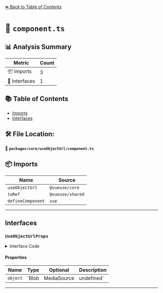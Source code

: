 [⬅️ Back to Table of Contents](../../../index.md)

# 📄 `component.ts`

## 📊 Analysis Summary

| Metric | Count |
|--------|-------|
| 📦 Imports | 3 |
| 📐 Interfaces | 1 |

## 📚 Table of Contents

- [Imports](#imports)
- [Interfaces](#interfaces)

## 🛠️ File Location:
📂 **`packages/core/useObjectUrl/component.ts`**

## 📦 Imports

| Name | Source |
|------|--------|
| `useObjectUrl` | `@vueuse/core` |
| `toRef` | `@vueuse/shared` |
| `defineComponent` | `vue` |


---

## Interfaces

### `UseObjectUrlProps`

<details><summary>Interface Code</summary>

```ts
export interface UseObjectUrlProps {
  object: Blob | MediaSource | undefined
}
```
</details>

#### Properties

| Name | Type | Optional | Description |
|------|------|----------|-------------|
| `object` | `Blob | MediaSource | undefined` | ✗ |  |


---